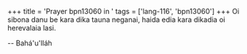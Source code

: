 +++
title = 'Prayer bpn13060 in '
tags = ['lang-116', 'bpn13060']
+++
Oi sibona danu be kara dika tauna neganai, haida edia kara dikadia oi herevalaia lasi.

-- Bahá'u'lláh
